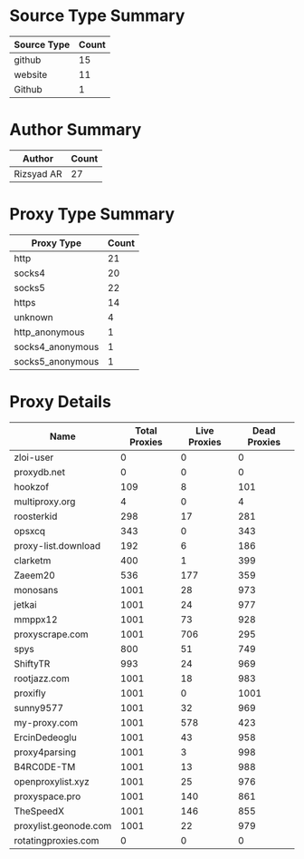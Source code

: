 # Source Type Summary

| Source Type | Count |
|-------------|-------|
| github | 15 |
| website | 11 |
| Github | 1 |


# Author Summary

| Author | Count |
|--------|-------|
| Rizsyad AR | 27 |


# Proxy Type Summary

| Proxy Type | Count |
|------------|-------|
| http | 21 |
| socks4 | 20 |
| socks5 | 22 |
| https | 14 |
| unknown | 4 |
| http_anonymous | 1 |
| socks4_anonymous | 1 |
| socks5_anonymous | 1 |


# Proxy Details

| Name | Total Proxies | Live Proxies | Dead Proxies |
|------|---------------|--------------|---------------|
| zloi-user | 0 | 0 | 0 |
| proxydb.net | 0 | 0 | 0 |
| hookzof | 109 | 8 | 101 |
| multiproxy.org | 4 | 0 | 4 |
| roosterkid | 298 | 17 | 281 |
| opsxcq | 343 | 0 | 343 |
| proxy-list.download | 192 | 6 | 186 |
| clarketm | 400 | 1 | 399 |
| Zaeem20 | 536 | 177 | 359 |
| monosans | 1001 | 28 | 973 |
| jetkai | 1001 | 24 | 977 |
| mmppx12 | 1001 | 73 | 928 |
| proxyscrape.com | 1001 | 706 | 295 |
| spys | 800 | 51 | 749 |
| ShiftyTR | 993 | 24 | 969 |
| rootjazz.com | 1001 | 18 | 983 |
| proxifly | 1001 | 0 | 1001 |
| sunny9577 | 1001 | 32 | 969 |
| my-proxy.com | 1001 | 578 | 423 |
| ErcinDedeoglu | 1001 | 43 | 958 |
| proxy4parsing | 1001 | 3 | 998 |
| B4RC0DE-TM | 1001 | 13 | 988 |
| openproxylist.xyz | 1001 | 25 | 976 |
| proxyspace.pro | 1001 | 140 | 861 |
| TheSpeedX | 1001 | 146 | 855 |
| proxylist.geonode.com | 1001 | 22 | 979 |
| rotatingproxies.com | 0 | 0 | 0 |
